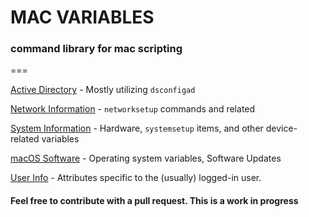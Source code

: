 # MAC VARIABLES

### command library for mac scripting

===


[Active Directory](https://github.com/geoffrepoli/mac-variables/blob/master/vars-active_directory.md) - Mostly utilizing `dsconfigad`

[Network Information](vars-apple-network.md) - `networksetup` commands and related

[System Information](vars-apple-system.md) - Hardware, `systemsetup` items, and other device-related variables

[macOS Software](vars-apple-software.md) - Operating system variables, Software Updates

[User Info](vars-apple-user.md) - Attributes specific to the (usually) logged-in user.


#### Feel free to contribute with a pull request. This is a work in progress
